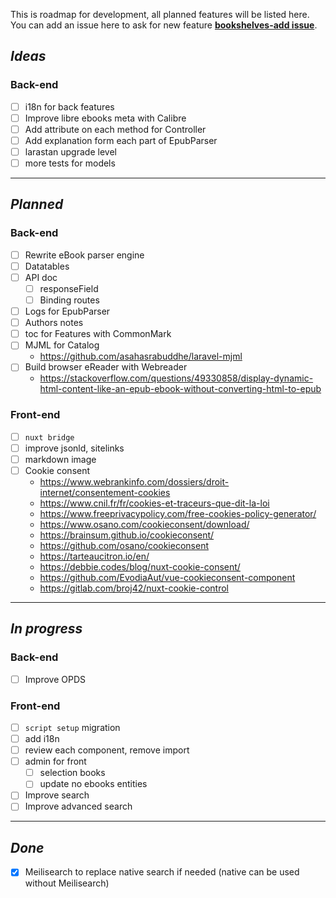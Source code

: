This is roadmap for development, all planned features will be listed here. You can add an issue here to ask for new feature [**bookshelves-add issue**](https://gitlab.com/ewilan-riviere/bookshelves-back/-/issues).

## *Ideas*

### Back-end

- [ ] i18n for back features
- [ ] Improve libre ebooks meta with Calibre
- [ ] Add attribute on each method for Controller
- [ ] Add explanation form each part of EpubParser
- [ ] larastan upgrade level
- [ ] more tests for models

---

## *Planned*

### Back-end

- [ ] Rewrite eBook parser engine
- [ ] Datatables
- [ ] API doc
  - [ ] responseField
  - [ ] Binding routes
- [ ] Logs for EpubParser
- [ ] Authors notes
- [ ] toc for Features with CommonMark
- [ ] MJML for Catalog
  - <https://github.com/asahasrabuddhe/laravel-mjml>
- [ ] Build browser eReader with Webreader
  - <https://stackoverflow.com/questions/49330858/display-dynamic-html-content-like-an-epub-ebook-without-converting-html-to-epub>

### Front-end

- [ ] `nuxt bridge`
- [ ] improve jsonld, sitelinks
- [ ] markdown image
- [ ] Cookie consent
  - <https://www.webrankinfo.com/dossiers/droit-internet/consentement-cookies>
  - <https://www.cnil.fr/fr/cookies-et-traceurs-que-dit-la-loi>
  - <https://www.freeprivacypolicy.com/free-cookies-policy-generator/>
  - <https://www.osano.com/cookieconsent/download/>
  - <https://brainsum.github.io/cookieconsent/>
  - <https://github.com/osano/cookieconsent>
  - <https://tarteaucitron.io/en/>
  - <https://debbie.codes/blog/nuxt-cookie-consent/>
  - <https://github.com/EvodiaAut/vue-cookieconsent-component>
  - <https://gitlab.com/broj42/nuxt-cookie-control>

---

## *In progress*

### Back-end

- [ ] Improve OPDS

### Front-end

- [ ] `script setup` migration
- [ ] add i18n
- [ ] review each component, remove import
- [ ] admin for front
  - [ ] selection books
  - [ ] update no ebooks entities
- [ ] Improve search
- [ ] Improve advanced search

---

## *Done*

- [x] Meilisearch to replace native search if needed (native can be used without Meilisearch)
